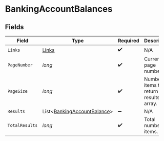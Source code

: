 # BankingAccountBalances


## Fields

| Field                                                                       | Type                                                                        | Required                                                                    | Description                                                                 |
| --------------------------------------------------------------------------- | --------------------------------------------------------------------------- | --------------------------------------------------------------------------- | --------------------------------------------------------------------------- |
| `Links`                                                                     | [Links](../../Models/Shared/Links.md)                                       | :heavy_check_mark:                                                          | N/A                                                                         |
| `PageNumber`                                                                | *long*                                                                      | :heavy_check_mark:                                                          | Current page number.                                                        |
| `PageSize`                                                                  | *long*                                                                      | :heavy_check_mark:                                                          | Number of items to return in results array.                                 |
| `Results`                                                                   | List<[BankingAccountBalance](../../Models/Shared/BankingAccountBalance.md)> | :heavy_minus_sign:                                                          | N/A                                                                         |
| `TotalResults`                                                              | *long*                                                                      | :heavy_check_mark:                                                          | Total number of items.                                                      |